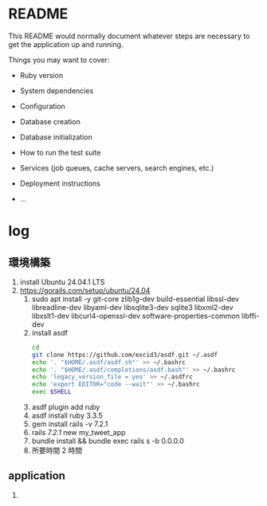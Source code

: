 # README

This README would normally document whatever steps are necessary to get the
application up and running.

Things you may want to cover:

- Ruby version

- System dependencies

- Configuration

- Database creation

- Database initialization

- How to run the test suite

- Services (job queues, cache servers, search engines, etc.)

- Deployment instructions

- ...

# log

## 環境構築

1. install Ubuntu 24.04.1 LTS
1. https://gorails.com/setup/ubuntu/24.04
   1. sudo apt install -y git-core zlib1g-dev build-essential libssl-dev libreadline-dev libyaml-dev libsqlite3-dev sqlite3 libxml2-dev libxslt1-dev libcurl4-openssl-dev software-properties-common libffi-dev
   1. install asdf
      ```sh
      cd
      git clone https://github.com/excid3/asdf.git ~/.asdf
      echo '. "$HOME/.asdf/asdf.sh"' >> ~/.bashrc
      echo '. "$HOME/.asdf/completions/asdf.bash"' >> ~/.bashrc
      echo 'legacy_version_file = yes' >> ~/.asdfrc
      echo 'export EDITOR="code --wait"' >> ~/.bashrc
      exec $SHELL
      ```
   1. asdf plugin add ruby
   1. asdf install ruby 3.3.5
   1. gem install rails -v 7.2.1
   1. rails _7.2.1_ new my_tweet_app
   1. bundle install && bundle exec rails s -b 0.0.0.0
   1. 所要時間 2 時間

## application

1. 
